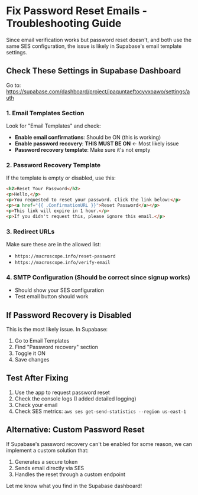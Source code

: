 # Fix Password Reset Emails - Troubleshooting Guide

Since email verification works but password reset doesn't, and both use the same SES configuration, the issue is likely in Supabase's email template settings.

## Check These Settings in Supabase Dashboard

Go to: https://supabase.com/dashboard/project/ipaquntaeftocyvxoawo/settings/auth

### 1. Email Templates Section
Look for "Email Templates" and check:

- **Enable email confirmations**: Should be ON (this is working)
- **Enable password recovery**: **THIS MUST BE ON** ← Most likely issue
- **Password recovery template**: Make sure it's not empty

### 2. Password Recovery Template
If the template is empty or disabled, use this:

```html
<h2>Reset Your Password</h2>
<p>Hello,</p>
<p>You requested to reset your password. Click the link below:</p>
<p><a href="{{ .ConfirmationURL }}">Reset Password</a></p>
<p>This link will expire in 1 hour.</p>
<p>If you didn't request this, please ignore this email.</p>
```

### 3. Redirect URLs
Make sure these are in the allowed list:
- `https://macroscope.info/reset-password`
- `https://macroscope.info/verify-email`

### 4. SMTP Configuration (Should be correct since signup works)
- Should show your SES configuration
- Test email button should work

## If Password Recovery is Disabled

This is the most likely issue. In Supabase:
1. Go to Email Templates
2. Find "Password recovery" section
3. Toggle it ON
4. Save changes

## Test After Fixing

1. Use the app to request password reset
2. Check the console logs (I added detailed logging)
3. Check your email
4. Check SES metrics: `aws ses get-send-statistics --region us-east-1`

## Alternative: Custom Password Reset

If Supabase's password recovery can't be enabled for some reason, we can implement a custom solution that:
1. Generates a secure token
2. Sends email directly via SES
3. Handles the reset through a custom endpoint

Let me know what you find in the Supabase dashboard!